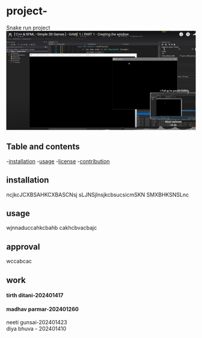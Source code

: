  # project-
Snake run project
![image alt](https://github.com/madhav-p-11/project-/blob/main/Screenshot%202025-01-25%20194536.png)
## Table and contents
-[installation](#installation)
-[usage](#usage)
-[license](#aprroval)
-[contribution](#work)
## installation
ncjkcJCXBSAHKCXBASCNsj
sLJNSjlnsjkcbsucsicmSKN
SMXBHKSNSLnc
## usage
wjnnaduccahkcbahb
cakhcbvacbajc
## approval
wccabcac
## work


#### tirth ditani-202401417<br>
#### madhav parmar-202401260<br>



neeti gunsai-202401423<br>
diya bhuva - 202401410<br>
